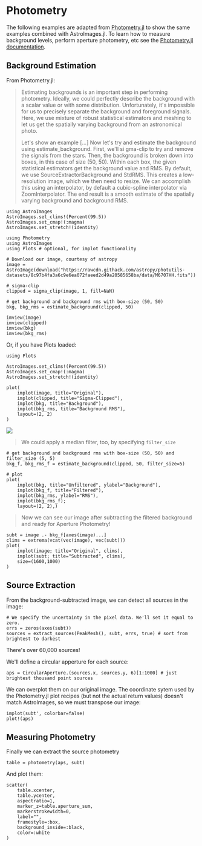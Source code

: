 # Photometry

The following examples are adapted from [Photometry.jl](https://github.com/JuliaAstro/Photometry.jl/) to show the same examples
combined with AstroImages.jl.
To learn how to measure background levels, perform aperture photometry, etc see the [Photometry.jl documentation](https://juliaastro.github.io/Photometry.jl/dev/).


## Background Estimation

From Photometry.jl:
> Estimating backgrounds is an important step in performing photometry. Ideally, we could perfectly describe the background with a scalar value or with some distribution. Unfortunately, it's impossible for us to precisely separate the background and foreground signals. Here, we use mixture of robust statistical estimators and meshing to let us get the spatially varying background from an astronomical photo.
>
> Let's show an example
> [...]
> Now let's try and estimate the background using estimate_background. First, we'll si gma-clip to try and remove the signals from the stars. Then, the background is broken down into boxes, in this case of size (50, 50). Within each box, the given statistical estimators get the background value and RMS. By default, we use SourceExtractorBackground and StdRMS. This creates a low-resolution image, which we then need to resize. We can accomplish this using an interpolator, by default a cubic-spline interpolator via ZoomInterpolator. The end result is a smooth estimate of the spatially varying background and background RMS.

```@setup phot
using AstroImages
AstroImages.set_clims!(Percent(99.5))
AstroImages.set_cmap!(:magma)
AstroImages.set_stretch!(identity)
```

```@example phot
using Photometry
using AstroImages
using Plots # optional, for implot functionality

# Download our image, courtesy of astropy
image = AstroImage(download("https://rawcdn.githack.com/astropy/photutils-datasets/8c97b4fa3a6c9e6ea072faeed2d49a20585658ba/data/M6707HH.fits"))

# sigma-clip
clipped = sigma_clip(image, 1, fill=NaN)

# get background and background rms with box-size (50, 50)
bkg, bkg_rms = estimate_background(clipped, 50)

imview(image)
imview(clipped)
imview(bkg)
imview(bkg_rms)
```

Or, if you have Plots loaded:
```@example phot
using Plots

AstroImages.set_clims!(Percent(99.5))
AstroImages.set_cmap!(:magma)
AstroImages.set_stretch!(identity)

plot(
    implot(image, title="Original"),
    implot(clipped, title="Sigma-Clipped"),
    implot(bkg, title="Background"),
    implot(bkg_rms, title="Background RMS"),
    layout=(2, 2)
)
```
![](/assets/manual-photometry-2.png)


> We could apply a median filter, too, by specifying `filter_size`
```@example phot
# get background and background rms with box-size (50, 50) and filter_size (5, 5)
bkg_f, bkg_rms_f = estimate_background(clipped, 50, filter_size=5)

# plot
plot(
    implot(bkg, title="Unfiltered", ylabel="Background"),
    implot(bkg_f, title="Filtered"),
    implot(bkg_rms, ylabel="RMS"),
    implot(bkg_rms_f);
    layout=(2, 2),)
```

> Now we can see our image after subtracting the filtered background and ready for Aperture Photometry!

```@example phot
subt = image .- bkg_f[axes(image)...]
clims = extrema(vcat(vec(image), vec(subt)))
plot(
    implot(image; title="Original", clims),
    implot(subt; title="Subtracted", clims),
    size=(1600,1000)
)
```

## Source Extraction
From the background-subtracted image, we can detect all sources in the image:
```@example phot
# We specify the uncertainty in the pixel data. We'll set it equal to zero.
errs = zeros(axes(subt))
sources = extract_sources(PeakMesh(), subt, errs, true) # sort from brightest to darkest
```
There's over 60,000 sources!

We'll define a circular apperture for each source:
```@example phot
aps = CircularAperture.(sources.x, sources.y, 6)[1:1000] # just brightest thousand point sources
```

We can overplot them on our original image. The coordinate sytem used by the Photometry.jl plot recipes (but not the actual return values) doesn't match AstroImages, so we must transpose our image:
```@example phot
implot(subt', colorbar=false)
plot!(aps)
```

## Measuring Photometry
Finally we can extract the source photometry
```@example phot
table = photometry(aps, subt)
```

And plot them:
```@example phot
scatter(
    table.xcenter,
    table.ycenter,
    aspectratio=1,
    marker_z=table.aperture_sum,
    markerstrokewidth=0,
    label="",
    framestyle=:box,
    background_inside=:black,
    color=:white
)
```
